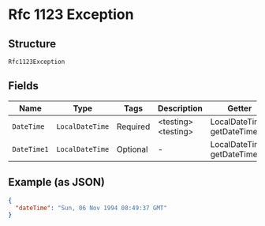 
# Rfc 1123 Exception

## Structure

`Rfc1123Exception`

## Fields

| Name | Type | Tags | Description | Getter | Setter |
|  --- | --- | --- | --- | --- | --- |
| `DateTime` | `LocalDateTime` | Required | &lt;testing&gt; &lt;testing&gt; | LocalDateTime getDateTime() | setDateTime(LocalDateTime dateTime) |
| `DateTime1` | `LocalDateTime` | Optional | - | LocalDateTime getDateTime1() | setDateTime1(LocalDateTime dateTime1) |

## Example (as JSON)

```json
{
  "dateTime": "Sun, 06 Nov 1994 08:49:37 GMT"
}
```


